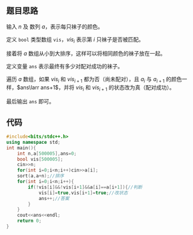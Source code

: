 ## 题目思路
输入 $n$ 及 数列 $a$，表示每只袜子的颜色。

定义 `bool` 类型数组 `vis`，$vis_i$ 表示第 $i$ 只袜子是否被匹配。

接着将 $a$ 数组从小到大排序，这样可以将相同颜色的袜子放在一起。

定义变量 `ans` 表示最终有多少对配对成功的袜子。

遍历 $a$ 数组，如果 $vis_i$ 和 $vis_{i+1}$ 都为否（尚未配对），且 $a_i$ 与 $a_{i+1}$ 的颜色一样，$ans\larr ans+1$，并将 $vis_i$ 和 $vis_{i+1}$ 的状态改为真（配对成功）。

最后输出 `ans` 即可。

## 代码
```cpp
#include<bits/stdc++.h>
using namespace std;
int main(){
    int n,a[500005],ans=0;
    bool vis[500005];
    cin>>n;
    for(int i=0;i<n;i++)cin>>a[i];
    sort(a,a+n);//排序
    for(int i=0;i<n;i++){
        if(!vis[i]&&!vis[i+1]&&a[i]==a[i+1]){//判断
            vis[i]=true,vis[i+1]=true;//改状态
            ans++;//答案
        }
    }
    cout<<ans<<endl;
	return 0;
} 
```